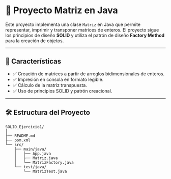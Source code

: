# 📐 Proyecto Matriz en Java

Este proyecto implementa una clase `Matriz` en Java que permite representar, imprimir y transponer matrices de enteros. El proyecto sigue los principios de diseño **SOLID** y utiliza el patrón de diseño **Factory Method** para la creación de objetos.

---

## 🧠 Características

- ✅ Creación de matrices a partir de arreglos bidimensionales de enteros.
- ✅ Impresión en consola en formato legible.
- ✅ Cálculo de la matriz transpuesta.
- ✅ Uso de principios SOLID y patrón creacional.

---

## 🛠 Estructura del Proyecto

```plaintext
SOLID_Ejercicio1/
│
├── README.md
├── pom.xml
└── src/
    ├── main/java/
    │   ├── App.java
    │   ├── Matriz.java
    │   └── MatrizFactory.java
    └── test/java/
        └── MatrizTest.java
